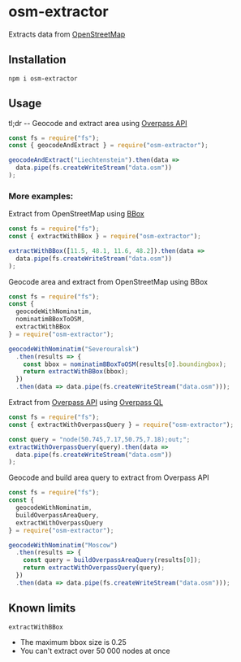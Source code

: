 # osm-extractor

Extracts data from [OpenStreetMap](https://www.openstreetmap.org)

## Installation

```shell
npm i osm-extractor
```

## Usage

tl;dr -- Geocode and extract area using [Overpass API](https://overpass-turbo.eu/)

```js
const fs = require("fs");
const { geocodeAndExtract } = require("osm-extractor");

geocodeAndExtract("Liechtenstein").then(data =>
  data.pipe(fs.createWriteStream("data.osm"))
);
```

### More examples:

Extract from OpenStreetMap using [BBox](https://wiki.openstreetmap.org/wiki/Bounding_Box)

```js
const fs = require("fs");
const { extractWithBBox } = require("osm-extractor");

extractWithBBox([11.5, 48.1, 11.6, 48.2]).then(data =>
  data.pipe(fs.createWriteStream("data.osm"))
);
```

Geocode area and extract from OpenStreetMap using BBox

```js
const fs = require("fs");
const {
  geocodeWithNominatim,
  nominatimBBoxToOSM,
  extractWithBBox
} = require("osm-extractor");

geocodeWithNominatim("Severouralsk")
  .then(results => {
    const bbox = nominatimBBoxToOSM(results[0].boundingbox);
    return extractWithBBox(bbox);
  })
  .then(data => data.pipe(fs.createWriteStream("data.osm")));
```

Extract from [Overpass API](https://overpass-turbo.eu/) using [Overpass QL](https://wiki.openstreetmap.org/wiki/Overpass_API/Language_Guide)

```js
const fs = require("fs");
const { extractWithOverpassQuery } = require("osm-extractor");

const query = "node(50.745,7.17,50.75,7.18);out;";
extractWithOverpassQuery(query).then(data =>
  data.pipe(fs.createWriteStream("data.osm"))
);
```

Geocode and build area query to extract from Overpass API

```js
const fs = require("fs");
const {
  geocodeWithNominatim,
  buildOverpassAreaQuery,
  extractWithOverpassQuery
} = require("osm-extractor");

geocodeWithNominatim("Moscow")
  .then(results => {
    const query = buildOverpassAreaQuery(results[0]);
    return extractWithOverpassQuery(query);
  })
  .then(data => data.pipe(fs.createWriteStream("data.osm")));
```

## Known limits

`extractWithBBox`

- The maximum bbox size is 0.25
- You can't extract over 50 000 nodes at once
